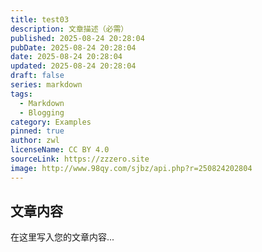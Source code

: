 ```yaml
---
title: test03
description: 文章描述（必需）
published: 2025-08-24 20:28:04
pubDate: 2025-08-24 20:28:04
date: 2025-08-24 20:28:04
updated: 2025-08-24 20:28:04
draft: false
series: markdown
tags:
  - Markdown
  - Blogging
category: Examples
pinned: true
author: zwl
licenseName: CC BY 4.0
sourceLink: https://zzzero.site
image: http://www.98qy.com/sjbz/api.php?r=250824202804
---
```



## 文章内容

在这里写入您的文章内容...
